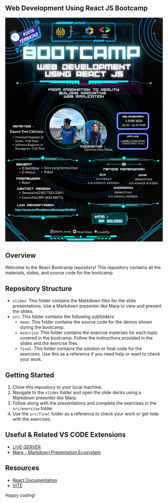 ## Web Development Using React JS Bootcamp

![Pamflet](/slides/assets/WEB%20DEV.jpg)

## Overview

Welcome to the React Bootcamp repository! This repository contains all the materials, slides, and source code for the bootcamp.

## Repository Structure

- `slides`: This folder contains the Markdown files for the slide presentations. Use a Markdown presenter like Marp to view and present the slides.
- `src`: This folder contains the following subfolders:
  - `demo`: This folder contains the source code for the demos shown during the bootcamp.
  - `exercise`: This folder contains the exercise materials for each topic covered in the bootcamp. Follow the instructions provided in the slides and the exercise files.
  - `final`: This folder contains the solution or final code for the exercises. Use this as a reference if you need help or want to check your work.

## Getting Started

1. Clone this repository to your local machine.
2. Navigate to the `slides` folder and open the slide decks using a Markdown presenter like Marp.
3. Follow along with the presentations and complete the exercises in the `src/exercise` folder.
4. Use the `src/final` folder as a reference to check your work or get help with the exercises.

## Useful & Related VS CODE Extensions

- [LIVE-SERVER](https://marketplace.visualstudio.com/items?itemName=ritwickdey.LiveServer)
- [Marp - Markdown Presentation Ecosystem](https://marketplace.visualstudio.com/items?itemName=marp-team.marp-vscode)

## Resources

- [React Documentation](https://react.dev/)
- [VITE](https://vitejs.dev/guide/)

Happy coding!
